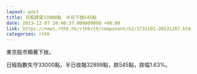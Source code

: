 ```yaml
---
layout: post
title: 日股跌穿33000點　半日下挫545點
date: 2023-12-07 10:40:57.000000000 +08:00
link: https://news.rthk.hk/rthk/ch/component/k2/1731101-20231207.htm
categories: rthk
---
```


東京股市顯著下挫。

日經指數失守33000點，半日收報32899點，跌545點，跌幅1.63%。
